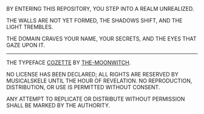 BY ENTERING THIS REPOSITORY, YOU STEP INTO A REALM UNREALIZED.  

THE WALLS ARE NOT YET FORMED, THE SHADOWS SHIFT, AND THE LIGHT TREMBLES.  

THE DOMAIN CRAVES YOUR NAME, YOUR SECRETS, AND THE EYES THAT GAZE UPON IT.

---
THE TYPEFACE <a href="https://github.com/the-moonwitch/Cozette">COZETTE</a> BY <a href="https://github.com/the-moonwitch">THE-MOONWITCH</a>.

 NO LICENSE HAS BEEN DECLARED; ALL RIGHTS ARE RESERVED BY MUSICALSKELE UNTIL THE HOUR OF REVELATION. NO REPRODUCTION, DISTRIBUTION, OR USE IS PERMITTED WITHOUT CONSENT.
 
 ANY ATTEMPT TO REPLICATE OR DISTRIBUTE WITHOUT PERMISSION SHALL BE MARKED BY THE AUTHORITY.